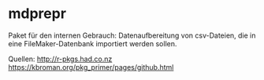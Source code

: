 # mdprepr
Paket für den internen Gebrauch: Datenaufbereitung von csv-Dateien,
die in eine FileMaker-Datenbank importiert werden sollen.

Quellen:
http://r-pkgs.had.co.nz
https://kbroman.org/pkg_primer/pages/github.html
